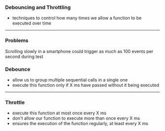 
### Debouncing and Throttling

* techniques to control how many times we allow a function to be executed over time

---

### Problems

<p>
Scrolling slowly in a smartphone could trigger as much as 100 events per second during test
</p>

### Debounce

* allow us to group multiple sequential calls in a single one
* execute this function only if X ms have passed without it being executed

---

### Throttle

* execute this function at most once every X ms 
* don't allow our function to execute more than once every X ms
* ensures the execution of the function regularly, at least every X ms